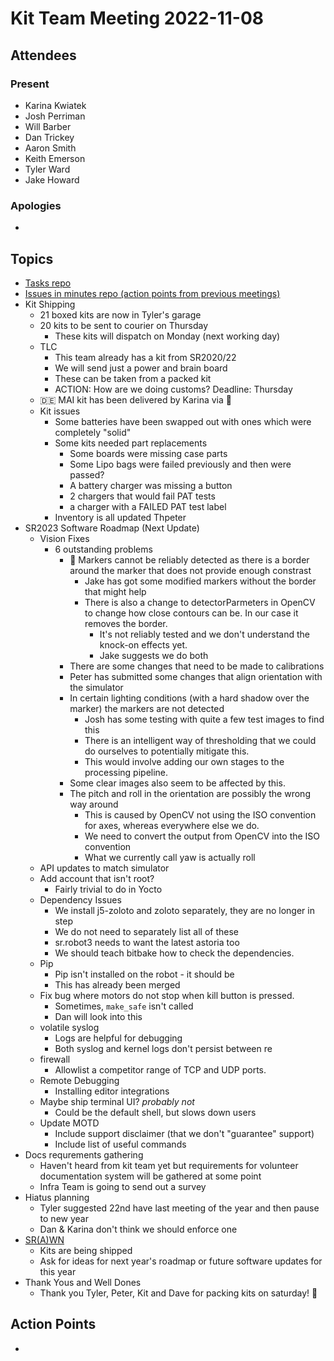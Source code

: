 # Kit Team Meeting 2022-11-08

## Attendees

### Present

- Karina Kwiatek
- Josh Perriman
- Will Barber
- Dan Trickey
- Aaron Smith
- Keith Emerson
- Tyler Ward
- Jake Howard

### Apologies

-

## Topics

- [Tasks repo](https://github.com/srobo/tasks/issues?q=is%3Aopen+is%3Aissue+label%3A%22A%3A+Kit%22%2C%22A%3A+Team+Kits%22)
- [Issues in minutes repo (action points from previous meetings)](https://github.com/srobo/kit-team-minutes/issues)
- Kit Shipping
    - 21 boxed kits are now in Tyler's garage
    - 20 kits to be sent to courier on Thursday
        - These kits will dispatch on Monday (next working day)
    - TLC
        - This team already has a kit from SR2020/22
        - We will send just a power and brain board
        - These can be taken from a packed kit
        - ACTION: How are we doing customs? Deadline: Thursday
    - 🇩🇪 MAI kit has been delivered by Karina via 🚄
    - Kit issues
        - Some batteries have been swapped out with ones which were completely "solid"
        - Some kits needed part replacements
            - Some boards were missing case parts
            - Some Lipo bags were failed previously and then were passed?
            - A battery charger was missing a button
            - 2 chargers that would fail PAT tests
            - a charger with a FAILED PAT test label
        - Inventory is all updated Thpeter
- SR2023 Software Roadmap (Next Update)
    - Vision Fixes
        - 6 outstanding problems
            - :ship: Markers cannot be reliably detected as there is a border around the marker that does not provide enough constrast
                - Jake has got some modified markers without the border that might help
                - There is also a change to detectorParmeters in OpenCV to change how close contours can be. In our case it removes the border.
                    - It's not reliably tested and we don't understand the knock-on effects yet.
                    - Jake suggests we do both
            - There are some changes that need to be made to calibrations
            - Peter has submitted some changes that align orientation with the simulator
            - In certain lighting conditions (with a hard shadow over the marker) the markers are not detected
                - Josh has some testing with quite a few test images to find this
                - There is an intelligent way of thresholding that we could do ourselves to potentially mitigate this.
                - This would involve adding our own stages to the processing pipeline.
            - Some clear images also seem to be affected by this.
            - The pitch and roll in the orientation are possibly the wrong way around
                - This is caused by OpenCV not using the ISO convention for axes, whereas everywhere else we do.
                - We need to convert the output from OpenCV into the ISO convention
                - What we currently call yaw is actually roll
    - API updates to match simulator
    - Add account that isn't root?
        - Fairly trivial to do in Yocto
    - Dependency Issues
        - We install j5-zoloto and zoloto separately, they are no longer in step
        - We do not need to separately list all of these
        - sr.robot3 needs to want the latest astoria too
        - We should teach bitbake how to check the dependencies.
    - Pip
        - Pip isn't installed on the robot - it should be
        - This has already been merged
    - Fix bug where motors do not stop when kill button is pressed.
        - Sometimes, `make_safe` isn't called
        - Dan will look into this
    - volatile syslog
        - Logs are helpful for debugging
        - Both syslog and kernel logs don't persist between re
    - firewall
        - Allowlist a competitor range of TCP and UDP ports.
    - Remote Debugging
        - Installing editor integrations
    - Maybe ship terminal UI? *probably not*
        - Could be the default shell, but slows down users
    - Update MOTD
        - Include support disclaimer (that we don't "guarantee" support)
        - Include list of useful commands
- Docs requrements gathering
    - Haven't heard from kit team yet but requirements for volunteer documentation system will be gathered at some point
    - Infra Team is going to send out a survey
- Hiatus planning
    - Tyler suggested 22nd have last meeting of the year and then pause to new year
    - Dan & Karina don't think we should enforce one 
- [SR(A)WN](https://github.com/srobo/srawn/issues)
    - Kits are being shipped
    - Ask for ideas for next year's roadmap or future software updates for this year
- Thank Yous and Well Dones
    - Thank you Tyler, Peter, Kit and Dave for packing kits on saturday! 🎉

## Action Points

-

